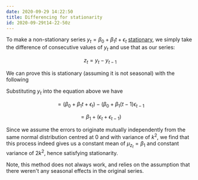 ```yaml
---
date: 2020-09-29 14:22:50
title: Differencing for stationarity
id: 2020-09-29t14-22-50z
---
```


To make a non-stationary series $y_t = \beta_0 + \beta_1 t + \epsilon_t$
[stationary](./2020-09-29t13-59-43z.md), we simply take the difference of
consecutive values of $y_t$ and use that as our series:

$$
z_t = y_t - y_{t-1}
$$

We can prove this is stationary (assuming it is not seasonal) with the
following

Substituting $y_t$ into the equation above we have

$$
= (\beta_0 + \beta_1 t + \epsilon_t) - (\beta_0 + \beta_1(t - 1)
 \epsilon_{t-1}
$$

$$
= \beta_1 + (\epsilon_t + \epsilon_{t-1})
$$

Since we assume the errors to originate mutually independently from the same
normal distribution centred at 0 and with variance of $k^2$, we find that this
process indeed gives us a constant mean of $\mu_{z_t} = \beta_1$ and constant
variance of $2k^2$, hence satisfying stationarity.

Note, this method does not always work, and relies on the assumption that there
weren't any seasonal effects in the original series.
